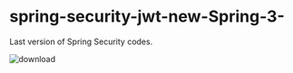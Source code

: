 # spring-security-jwt-new-Spring-3-

Last version of Spring Security codes.


![download](https://user-images.githubusercontent.com/29164777/219024610-a7705237-926e-47bf-8698-c60d81af0d4a.png)
